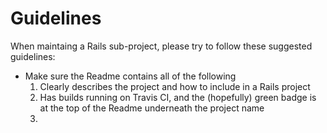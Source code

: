 # Guidelines

When maintaing a Rails sub-project, please try to follow these suggested guidelines:

- Make sure the Readme contains all of the following
  1. Clearly describes the project and how to include in a Rails project
  2. Has builds running on Travis CI, and the (hopefully) green badge is at the top of the Readme underneath the project name
  3. 
